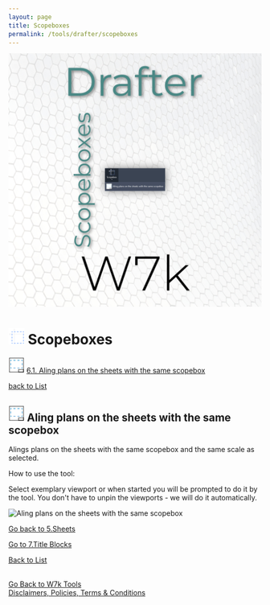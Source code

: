 ```yaml
---
layout: page
title: Scopeboxes
permalink: /tools/drafter/scopeboxes
---
```



![Scopeboxes](/images/Tools/Drafter/drafterScopebox.jpg)  


# <a id="scopeboxes"></a> ![Scopeboxes](/images/Tools/Drafter/Icons/ScopeBox_Button.png) Scopeboxes  
  
![Aling plans on the sheets with the same scopebox](/images/Tools/Drafter/Icons/Viewport_Scopebox.png) [6.1. Aling plans on the sheets with the same scopebox](#aling-plans-on-the-sheets-with-the-same-scopebox)  
  
[back to List](/Drafter.md/#list)  

  
## <a id="aling-plans-on-the-sheets-with-the-same-scopebox"></a> ![Aling plans on the sheets with the same scopebox](/images/Tools/Drafter/Icons/Viewport_Scopebox.png) Aling plans on the sheets with the same scopebox  

Alings plans on the sheets with the same scopebox and the same scale as selected.  

How to use the tool:

Select exemplary viewport or when started you will be prompted to do it by the tool.
You don't have to unpin the viewports - we will do it automatically. 

![Aling plans on the sheets with the same scopebox](https://drive.google.com/uc?export=view&1APUTsCmMV_8iH3OsN0W37KSoRdqFnKcd)  



[Go back to 5.Sheets](/DrSheets.md/#sheets)  

[Go to 7.Title Blocks](/DrTitleBlocks.md/#title-blocks)  

[Back to List](/Drafter.md/#list)  
  
  
<br>
<div class="backToTools">
    <a href="https://w7k.pl/tools/">Go Back to W7k Tools</a>
</div>
<div class="terms">
    <a href="https://w7k.pl/terms/">Disclaimers, Policies, Terms & Conditions</a>
</div>

